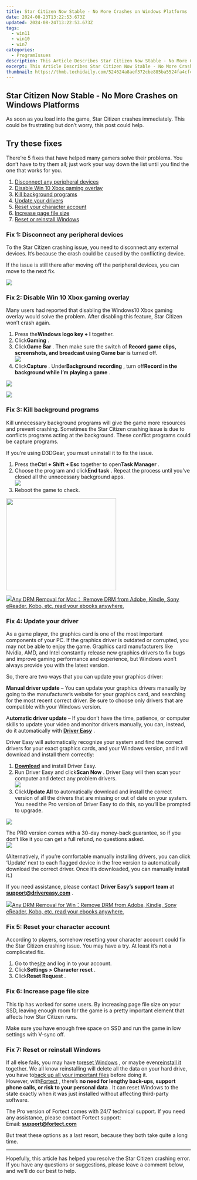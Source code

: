 ```yaml
---
title: Star Citizen Now Stable - No More Crashes on Windows Platforms
date: 2024-08-23T13:22:53.673Z
updated: 2024-08-24T13:22:53.673Z
tags:
  - win11
  - win10
  - win7
categories:
  - ProgramIssues
description: This Article Describes Star Citizen Now Stable - No More Crashes on Windows Platforms
excerpt: This Article Describes Star Citizen Now Stable - No More Crashes on Windows Platforms
thumbnail: https://thmb.techidaily.com/524624a8aef372cbe885ba5524fa4cfc7d196c57bd7eb5355d7bfa8bf34a7eb4.jpg
---
```


## Star Citizen Now Stable - No More Crashes on Windows Platforms

As soon as you load into the game, Star Citizen crashes immediately. This could be frustrating but don’t worry, this post could help.

## Try these fixes

 There’re 5 fixes that have helped many gamers solve their problems. You don’t have to try them all; just work your way down the list until you find the one that works for you.

1. [Disconnect any peripheral devices](https://tools.techidaily.com/drivereasy/download/)
2. [Disable Win 10 Xbox gaming overlay](https://tools.techidaily.com/drivereasy/download/)
3. [Kill background programs](https://tools.techidaily.com/drivereasy/download/)
4. [Update your drivers](https://tools.techidaily.com/drivereasy/download/)
5. [Reset your character account](https://tools.techidaily.com/drivereasy/download/)
6. [Increase page file size](https://tools.techidaily.com/drivereasy/download/)
7. [Reset or reinstall Windows](https://tools.techidaily.com/drivereasy/download/)

### Fix 1: Disconnect any peripheral devices

 To the Star Citizen crashing issue, you need to disconnect any external devices. It’s because the crash could be caused by the conflicting device.

 If the issue is still there after moving off the peripheral devices, you can move to the next fix.

<!-- affiliate ads begin -->
<a href="https://shop.incomedia.eu/order/checkout.php?PRODS=12730965&QTY=1&AFFILIATE=108875&CART=1"><img src="https://incomedia.eu/files/images/affiliates/w5/03_WBSX5_728x90_red_CTA.jpg" border="0"></a>
<!-- affiliate ads end -->
### Fix 2: Disable Win 10 Xbox gaming overlay

 Many users had reported that disabling the Windows10 Xbox gaming overlay would solve the problem. After disabling this feature, Star Citizen won’t crash again.

1. Press the**Windows logo key + I** together.
2. Click**Gaming** .
3. Click**Game Bar** . Then make sure the switch of **Record game clips, screenshots, and broadcast using Game bar** is turned off.  
![](https://images.drivereasy.com/wp-content/uploads/2020/12/2020-12-28_17-13-04.jpg)
4. Click**Capture** . Under**Background recording** , turn off**Record in the background while I’m playing a game** .  
<!-- affiliate ads begin -->
<a href="https://shop.systoolsgroup.com/affiliate.php?ACCOUNT=SYSTOOBY&AFFILIATE=108875&PATH=https%3A%2F%2Fwww.systoolsgroup.com%3FAFFILIATE%3D108875%26RESOURCE%3D%2BSysTools%2BPDF%2BUnlocker"><img src="https://www.systoolsgroup.com/box/pdf-unlocker.png" border="0"></a>
<!-- affiliate ads end -->
![](https://images.drivereasy.com/wp-content/uploads/2020/12/2020-12-28_17-11-48.jpg)

### Fix 3: Kill background programs

 Kill unnecessary background programs will give the game more resources and prevent crashing. Sometimes the Star Citizen crashing issue is due to conflicts programs acting at the background. These conflict programs could be capture programs.

If you’re using D3DGear, you must uninstall it to fix the issue.

1. Press the**Ctrl + Shift + Esc** together to open**Task Manager** .
2. Choose the program and click**End task** . Repeat the process until you’ve closed all the unnecessary background apps.  
![](https://images.drivereasy.com/wp-content/uploads/2021/01/2021-01-05_10-26-59.jpg)
3. Reboot the game to check.
<!-- affiliate ads begin -->
<a href="https://modlily.sjv.io/c/5597632/1997817/17059" target="_top" id="1997817"><img src="//a.impactradius-go.com/display-ad/17059-1997817" border="0" alt="" width="300" height="250"/></a><img height="0" width="0" src="https://imp.pxf.io/i/5597632/1997817/17059" style="position:absolute;visibility:hidden;" border="0" />
<!-- affiliate ads end -->

<!-- affiliate ads begin -->
<a href="https://secure.2checkout.com/order/checkout.php?PRODS=4600114&QTY=1&AFFILIATE=108875&CART=1"><img src="https://www.epubor.com/images/drm-removal-feature2.png" border="0">Any DRM Removal for Mac： Remove DRM from Adobe, Kindle, Sony eReader, Kobo, etc, read your ebooks anywhere.</a>
<!-- affiliate ads end -->
### Fix 4: Update your driver

 As a game player, the graphics card is one of the most important components of your PC. If the graphics driver is outdated or corrupted, you may not be able to enjoy the game. Graphics card manufacturers like Nvidia, AMD, and Intel constantly release new graphics drivers to fix bugs and improve gaming performance and experience, but Windows won’t always provide you with the latest version.

So, there are two ways that you can update your graphics driver:

**Manual driver update** – You can update your graphics drivers manually by going to the manufacturer’s website for your graphics card, and searching for the most recent correct driver. Be sure to choose only drivers that are compatible with your Windows version.

 A**utomatic driver update** – If you don’t have the time, patience, or computer skills to update your video and monitor drivers manually, you can, instead, do it automatically with **[Driver Easy](https://tools.techidaily.com/drivereasy/download/)**  .

 Driver Easy will automatically recognize your system and find the correct drivers for your exact graphics cards, and your Windows version, and it will download and install them correctly:

1. **[Download](https://tools.techidaily.com/drivereasy/download/)**  and install Driver Easy.
2. Run Driver Easy and click**Scan Now** . Driver Easy will then scan your computer and detect any problem drivers.  
![](https://images.drivereasy.com/wp-content/uploads/2019/08/DE-scan-screen.png)
3. Click**Update All** to automatically download and install the correct version of all the drivers that are missing or out of date on your system. You need the Pro version of Driver Easy to do this, so you’ll be prompted to upgrade.  
<!-- affiliate ads begin -->
<a href="https://secure.2checkout.com/order/checkout.php?PRODS=4620780&QTY=1&AFFILIATE=108875&CART=1"><img src="https://secure.avangate.com/images/merchant/07dd4d5a72f5740ef0f035f201951476/728__90banner.jpg" border="0"></a>
<!-- affiliate ads end -->
 The PRO version comes with a 30-day money-back guarantee, so if you don’t like it you can get a full refund, no questions asked.  
![](https://images.drivereasy.com/wp-content/uploads/2019/08/DE-Update-all-drivers.png)  

 (Alternatively, if you’re comfortable manually installing drivers, you can click ‘Update’ next to each flagged device in the free version to automatically download the correct driver. Once it’s downloaded, you can manually install it.)

 If you need assistance, please contact **Driver Easy’s support team** at **[support@drivereasy.com](https://tools.techidaily.com/drivereasy/download/)**  .

<!-- affiliate ads begin -->
<a href="https://secure.2checkout.com/order/checkout.php?PRODS=4600113&QTY=1&AFFILIATE=108875&CART=1"><img src="https://www.epubor.com/images/drm-removal-feature2.png" border="0">Any DRM Removal for Win：Remove DRM from Adobe, Kindle, Sony eReader, Kobo, etc, read your ebooks anywhere.</a>
<!-- affiliate ads end -->
### Fix 5: Reset your character account

 According to players, somehow resetting your character account could fix the Star Citizen crashing issue. You may have a try. At least it’s not a complicated fix.

1. Go to the[site](https://robertsspaceindustries.com/) and log in to your account.
2. Click**Settings > Character reset** .
3. Click**Reset Request** .

### Fix 6: Increase page file size

 This tip has worked for some users. By increasing page file size on your SSD, leaving enough room for the game is a pretty important element that affects how Star Citizen runs.

 Make sure you have enough free space on SSD and run the game in low settings with V-sync off.

### Fix 7: Reset or reinstall Windows

 If all else fails, you may have to[reset Windows](https://tools.techidaily.com/drivereasy/download/) , or maybe even[reinstall it](https://tools.techidaily.com/drivereasy/download/) together. We all know reinstalling will delete all the data on your hard drive, you have to[back up all your important files](https://tools.techidaily.com/drivereasy/download/) before doing it.  
 However, with[Fortect](https://tools.techidaily.com/drivereasy/download/) , there’s **no need for lengthy back-ups, support phone calls, or risk to your personal data** . It can reset Windows to the state exactly when it was just installed without affecting third-party software.

 The Pro version of Fortect comes with 24/7 technical support. If you need any assistance, please contact Fortect support:  
 Email: **<support@fortect.com>**

 But treat these options as a last resort, because they both take quite a long time.

---

 Hopefully, this article has helped you resolve the Star Citizen crashing error. If you have any questions or suggestions, please leave a comment below, and we’ll do our best to help.

<ins class="adsbygoogle"
     style="display:block"
     data-ad-format="autorelaxed"
     data-ad-client="ca-pub-7571918770474297"
     data-ad-slot="1223367746"></ins>



<ins class="adsbygoogle"
     style="display:block"
     data-ad-client="ca-pub-7571918770474297"
     data-ad-slot="8358498916"
     data-ad-format="auto"
     data-full-width-responsive="true"></ins>


